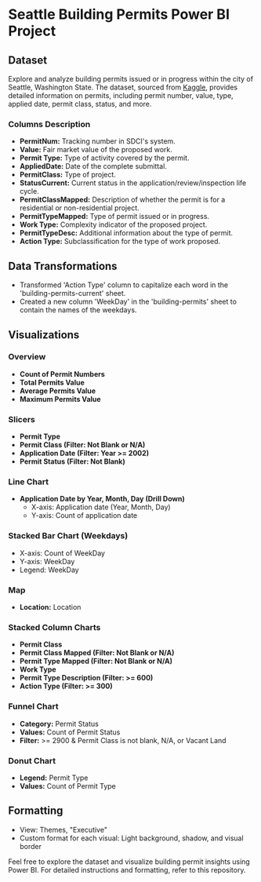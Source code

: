 # Seattle Building Permits Power BI Project

## Dataset
Explore and analyze building permits issued or in progress within the city of Seattle, Washington State. The dataset, sourced from [Kaggle](https://www.kaggle.com/datasets/city-of-seattle/seattle-building-permits), provides detailed information on permits, including permit number, value, type, applied date, permit class, status, and more.

### Columns Description
- **PermitNum:** Tracking number in SDCI's system.
- **Value:** Fair market value of the proposed work.
- **Permit Type:** Type of activity covered by the permit.
- **AppliedDate:** Date of the complete submittal.
- **PermitClass:** Type of project.
- **StatusCurrent:** Current status in the application/review/inspection life cycle.
- **PermitClassMapped:** Description of whether the permit is for a residential or non-residential project.
- **PermitTypeMapped:** Type of permit issued or in progress.
- **Work Type:** Complexity indicator of the proposed project.
- **PermitTypeDesc:** Additional information about the type of permit.
- **Action Type:** Subclassification for the type of work proposed.

## Data Transformations
- Transformed 'Action Type' column to capitalize each word in the 'building-permits-current' sheet.
- Created a new column 'WeekDay' in the 'building-permits' sheet to contain the names of the weekdays.

## Visualizations

### Overview
- **Count of Permit Numbers**
- **Total Permits Value**
- **Average Permits Value**
- **Maximum Permits Value**

### Slicers
- **Permit Type**
- **Permit Class (Filter: Not Blank or N/A)**
- **Application Date (Filter: Year >= 2002)**
- **Permit Status (Filter: Not Blank)**

### Line Chart
- **Application Date by Year, Month, Day (Drill Down)**
  - X-axis: Application date (Year, Month, Day)
  - Y-axis: Count of application date

### Stacked Bar Chart (Weekdays)
- X-axis: Count of WeekDay
- Y-axis: WeekDay
- Legend: WeekDay

### Map
- **Location:** Location

### Stacked Column Charts
- **Permit Class**
- **Permit Class Mapped (Filter: Not Blank or N/A)**
- **Permit Type Mapped (Filter: Not Blank or N/A)**
- **Work Type**
- **Permit Type Description (Filter: >= 600)**
- **Action Type (Filter: >= 300)**

### Funnel Chart
- **Category:** Permit Status
- **Values:** Count of Permit Status
- **Filter:** >= 2900 & Permit Class is not blank, N/A, or Vacant Land

### Donut Chart
- **Legend:** Permit Type
- **Values:** Count of Permit Type

## Formatting
- View: Themes, "Executive"
- Custom format for each visual: Light background, shadow, and visual border

Feel free to explore the dataset and visualize building permit insights using Power BI. For detailed instructions and formatting, refer to this repository.
